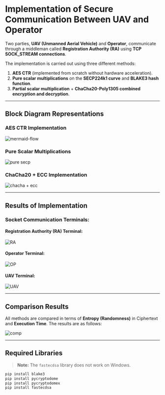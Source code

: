 # **Implementation of Secure Communication Between UAV and Operator**

Two parties, **UAV (Unmanned Aerial Vehicle)** and **Operator**, communicate through a middleman called **Registration Authority (RA)** using **TCP SOCK_STREAM connections**.

The implementation is carried out using three different methods:

1. **AES CTR** (implemented from scratch without hardware acceleration).  
2. **Pure scalar multiplications** on the **SECP224k1 curve** and **BLAKE3 hash function**.  
3. **Partial scalar multiplication** + **ChaCha20-Poly1305 combined encryption and decryption**.

---

## **Block Diagram Representations**

### AES CTR Implementation
![mermaid-flow](https://github.com/user-attachments/assets/fb546766-da76-4f24-825f-cad3cf1845a6)

### Pure Scalar Multiplications
![pure secp](https://github.com/user-attachments/assets/a5523bce-20dc-4d74-8818-02894abbb213)

### ChaCha20 + ECC Implementation
![chacha + ecc](https://github.com/user-attachments/assets/7324754e-beee-4652-869f-6783b725aa90)

---

## **Results of Implementation**

### Socket Communication Terminals:

#### Registration Authority (RA) Terminal:
![RA](https://github.com/user-attachments/assets/61296cf8-5306-4b5c-8ed0-b4e17832bbf9)

#### Operator Terminal:
![OP](https://github.com/user-attachments/assets/2edd0e7e-556d-40bf-9ecc-285c912f4325)

#### UAV Terminal:
![UAV](https://github.com/user-attachments/assets/296d5ee1-4226-41d3-8203-4064fa408f03)

---

## **Comparison Results**

All methods are compared in terms of **Entropy (Randomness)** in Ciphertext and **Execution Time**. The results are as follows:

![comp](https://github.com/user-attachments/assets/2a003234-32b4-420f-a1a9-c977b11c9947)

---

## **Required Libraries**

> **Note:** The `fastecdsa` library does not work on Windows.

```bash
pip install blake3
pip install pycryptodome
pip install pycryptodomex
pip install fastecdsa
